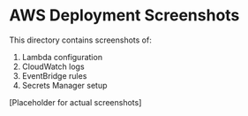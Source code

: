 # AWS Deployment Screenshots

This directory contains screenshots of:
1. Lambda configuration
2. CloudWatch logs
3. EventBridge rules
4. Secrets Manager setup

[Placeholder for actual screenshots] 